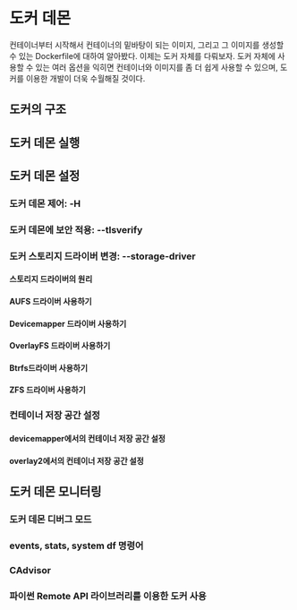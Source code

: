 # 도커 데몬

컨테이너부터 시작해서 컨테이너의 밑바탕이 되는 이미지, 그리고 그 이미지를 생성할 수 있는
Dockerfile에 대하여 알아봤다. 이제는 도커 자체를 다뤄보자. 도커 자체에 사용할 수 있는
여러 옵션을 익히면 컨테이너와 이미지를 좀 더 쉽게 사용할 수 있으며, 도커를 이용한 개발이 더욱
수월해질 것이다.



## 도커의 구조 



## 도커 데몬 실행



## 도커 데몬 설정
### 도커 데몬 제어: -H
### 도커 데몬에 보안 적용: --tlsverify
### 도커 스토리지 드라이버 변경: --storage-driver
#### 스토리지 드라이버의 원리
#### AUFS 드라이버 사용하기
#### Devicemapper 드라이버 사용하기
#### OverlayFS 드라이버 사용하기
#### Btrfs드라이버 사용하기
#### ZFS 드라이버 사용하기
### 컨테이너 저장 공간 설정
#### devicemapper에서의 컨테이너 저장 공간 설정
#### overlay2에서의 컨테이너 저장 공간 설정



## 도커 데몬 모니터링
### 도커 데몬 디버그 모드
### events, stats, system df 명령어
### CAdvisor
### 파이썬 Remote API 라이브러리를 이용한 도커 사용








